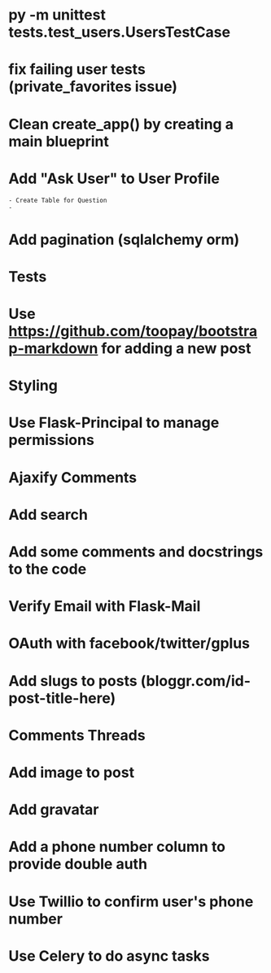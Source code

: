 

# py -m unittest tests.test_users.UsersTestCase

# fix failing user tests (private_favorites issue)

# Clean create_app() by creating a main blueprint

# Add "Ask User" to User Profile
    - Create Table for Question
    - 

# Add pagination (sqlalchemy orm)

# Tests

# Use https://github.com/toopay/bootstrap-markdown for adding a new post

# Styling

# Use Flask-Principal to manage permissions

# Ajaxify Comments

# Add search

# Add some comments and docstrings to the code

# Verify Email with Flask-Mail

# OAuth with facebook/twitter/gplus

# Add slugs to posts (bloggr.com/id-post-title-here)

# Comments Threads

# Add image to post

# Add gravatar

# Add a phone number column to provide double auth

# Use Twillio to confirm user's phone number

# Use Celery to do async tasks
